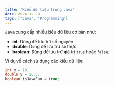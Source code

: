 ```yaml
---
title: "Kiểu dữ liệu trong Java"
date: 2024-12-28
tags: ["Java", "Programming"]
---
```


Java cung cấp nhiều kiểu dữ liệu cơ bản như:
- **int**: Dùng để lưu trữ số nguyên.
- **double**: Dùng để lưu trữ số thực.
- **boolean**: Dùng để lưu trữ giá trị `true` hoặc `false`.

Ví dụ về cách sử dụng các kiểu dữ liệu:

```java
int x = 10;
double y = 20.5;
boolean isJavaFun = true;